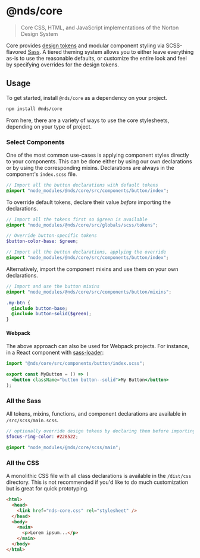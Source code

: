 # @nds/core

> Core CSS, HTML, and JavaScript implementations of the Norton Design System

Core provides [design tokens](https://css-tricks.com/what-are-design-tokens/) and modular component styling via SCSS-flavored [Sass](https://sass-lang.com/).
A tiered theming system allows you to either leave everything as-is to use the reasonable defaults, or customize the entire look and feel by specifying overrides for the design tokens.

## Usage

To get started, install `@nds/core` as a dependency on your project.

```sh
npm install @nds/core
```

From here, there are a variety of ways to use the core stylesheets, depending on your type of project.

### Select Components

One of the most common use-cases is applying component styles directly to your components.
This can be done either by using our own declarations or by using the corresponding mixins.
Declarations are always in the component's `index.scss` file.

```scss
// Import all the button declarations with default tokens
@import "node_modules/@nds/core/src/components/button/index";
```

To override default tokens, declare their value _before_ importing the declarations.

```scss
// Import all the tokens first so $green is available
@import "node_modules/@nds/core/src/globals/scss/tokens";

// Override button-specific tokens
$button-color-base: $green;

// Import all the button declarations, applying the override
@import "node_modules/@nds/core/src/components/button/index";
```

Alternatively, import the component mixins and use them on your own declarations.

```scss
// Import and use the button mixins
@import "node_modules/@nds/core/src/components/button/mixins";

.my-btn {
  @include button-base;
  @include button-solid($green);
}
```

#### Webpack

The above approach can also be used for Webpack projects.
For instance, in a React component with [sass-loader](https://webpack.js.org/loaders/sass-loader/):

```jsx
import "@nds/core/src/components/button/index.scss";

export const MyButton = () => (
  <button className="button button--solid">My Button</button>
);
```

### All the Sass

All tokens, mixins, functions, and component declarations are available in `/src/scss/main.scss`.

```scss
// optionally override design tokens by declaring them before importing the design system
$focus-ring-color: #228522;

@import "node_modules/@nds/core/scss/main";
```

### All the CSS

A monolithic CSS file with all class declarations is available in the `/dist/css` directory.
This is not recommended if you'd like to do much customization but is great for quick prototyping.

```html
<html>
  <head>
    <link href="nds-core.css" rel="stylesheet" />
  </head>
  <body>
    <main>
      <p>Lorem ipsum...</p>
    </main>
  </body>
</html>
```
